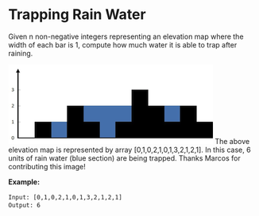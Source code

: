 # Trapping Rain Water

Given n non-negative integers representing an elevation map where the width of each bar is 1, compute how much water it is able to trap after raining.

![Trap](./rainwatertrap.png)
The above elevation map is represented by array [0,1,0,2,1,0,1,3,2,1,2,1]. In this case, 6 units of rain water (blue section) are being trapped. Thanks Marcos for contributing this image!

**Example:**

```pseudo
Input: [0,1,0,2,1,0,1,3,2,1,2,1]
Output: 6
```
